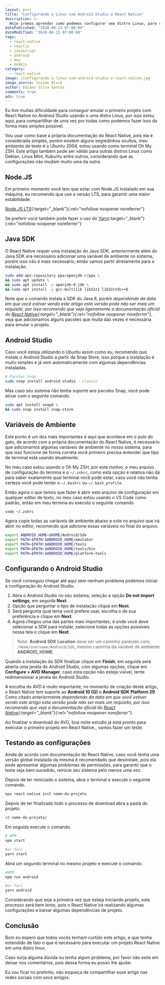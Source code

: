 ```yaml
---
layout: post
title: "Configurando o Linux com Android Studio e React Native"
description: >- 
  Hoje iremos aprender como podemos configurar uma distro Linux, para rodar qualquer projeto React Native no Android Studio.
datePublished: "2020-08-23 07:00:00"
dateModified: "2020-08-23 07:00:00"
tags:
  - react-native
  - reactjs
  - javascript
  - android
  - dev
  - nodejs
category:
  - react-native
image: /configurando-o-linux-com-android-studio-e-react-native.jpg
image_source: Inside Block
author: Ediano Silva Santos
comments: true
ads: true
---
```


Eu tive muitas dificuldade para conseguir emular o primeiro projeto com React Native no Android Studio usando o uma distro Linux, por isso estou aqui, para compartilhar de uma vez por todas como podemos fazer isso da forma mais simples possível.

Vou usar como base a própria documentação do React Native, pois ela é considerada simples, porém existem alguns segredinhos ocultos, meu ambiente de teste é o Ubuntu 2004, estou usando como terminal Oh My ZSH. Este artigo também pode ser válido para outras distros Linux como Debian, Linux Mint, Kubuntu entre outros, considerando que as configurações não mudam muito uma da outra.

## Node.JS

Em primeiro momento você tem que estar com Node.JS instalado em sua máquina, eu recomendo que use a versão LTS, para garantir uma maior estabilidade.

[Node.JS LTS](https://github.com/nodesource/distributions/blob/master/README.md){:target="_blank"}{:rel="nofollow noopener noreferrer"}

Se preferir você também pode fazer o uso do [Yarn](https://classic.yarnpkg.com/en/docs/install/#debian-stable){:target="_blank"}{:rel="nofollow noopener noreferrer"}

## Java SDK

O React Native requer uma instalação do Java SDK, anteriormente além do Java SDK era necessário adicionar uma variável de ambiente no sistema, porém isso não é mais necessário, então vamos partir diretamente para a instalação.

```bash
sudo add-apt-repository ppa:openjdk-r/ppa \
&& sudo apt update \
&& sudo apt install -y openjdk-8-jdk \
&& sudo apt install -y gcc-multilib lib32z1 lib32stdc++6
```

Note que o comando instala a SDK do Java 8, porém *dependendo da data em que você estiver vendo este artigo esta versão pode não ser mais um requisito, por isso recomendo que veja ligeiramente a documentação oficial do [React Native](https://reactnative.dev/docs/environment-setup){:target="_blank"}{:rel="nofollow noopener noreferrer"}*, veja que adicionamos alguns pacotes que muita das vezes é necessária para emular o projeto.

## Android Studio

Caso você esteja utilizando o Ubuntu assim como eu, recomendo que instale o Android Studio a partir da Snap Store, isso porque a instalação é muito simples e já vem automaticamente com algumas dependências instaladas.

```bash
# Pacotes Snap
sudo snap install android-studio --classic
```

Mas caso seu sistema não tenha suporte aos pacotes Snap, você pode ativar com o seguinte comando.

```bash
sudo apt install snapd \
&& sudo snap install snap-store
```

## Variáveis de Ambiente

Este ponto é um dos mais importantes é aqui que acontece em o pulo do gato, de acordo com a própria documentação do React Native, é necessário que adicionamos algumas variáveis de ambiente no nosso sistema, para que isso funcione de forma correta você primeiro precisa entender que tipo de terminal está usando atualmente.

No meu caso estou usando o Oh My ZSH, por este motivo, o meu arquivo de configuração do termina é o `~/.zshrc`, como esta opção é relativa não dá para saber exatamente qual terminal você pode estar, caso você não tenha certeza você pode tentar o `~/.bashrc` ou `~/.bash_profile`.

Então agora o que temos que fazer é abrir este arquivo de configuração em qualquer editor de texto, no meu caso estou usando o VS Code como padrão, então em meu termina eu executo o seguinte comando.

```bash
code ~/.zshrc
```

 Agora copie todas as variáveis de ambiente abaixo e cole no arquivo que irá abrir no editor, recomendo que adicione essas variáveis no final do arquivo.

```bash
export ANDROID_HOME=$HOME/Android/Sdk
export PATH=$PATH:$ANDROID_HOME/emulator
export PATH=$PATH:$ANDROID_HOME/tools
export PATH=$PATH:$ANDROID_HOME/tools/bin
export PATH=$PATH:$ANDROID_HOME/platform-tools
```

## Configurando o Android Studio

Se você conseguiu chegar até aqui sem nenhum problema podemos iniciar a configuração do Android Studio.

1. Abra o Android Studio no seu sistema, seleção a opção **Do not import settings**, em seguida **Next**.
2. Opção que perguntar o tipo de instalação clique em **Next**.
3. Será pergunta qual tema você prefere usar, escolha o de sua preferência e clique em **Next**.
4. Agora chegou uma das partes mais importantes, é onde você deve selecionar a SDK para instalar, selecione todas as opções possíveis nessa tela e clique em **Next**.

> Note: **Android SDK Location** deve ser um caminho parecido com, `/Home/username/Android/Sdk`, mesmo caminha da variável de ambiente **ANDROID_HOME**.

Quando a instalação do SDK finalizar clique em **Finish**, em seguida será aberta uma janela do Android Studio, com algumas opções, clique em **Configure > AVD Manager**, caso esta opção não esteja visível, tente redimensionar a janela do Android Studio.

A escolha do AVD é muito importante, no momento de criação deste artigo, o React Native tem suporte ao **Android 10 (Q)** e **Android SDK Platform 29**. Como citado anteriormente *dependendo da data em que você estiver vendo este artigo esta versão pode não ser mais um requisito, por isso recomendo que veja a documentação oficial do [React Native](https://reactnative.dev/docs/environment-setup){:target="_blank"}{:rel="nofollow noopener noreferrer"}*.

Ao finalizar o download do AVG, boa noite estúdio já está pronto para executar o primeiro projeto em React Native., vamos fazer um teste.

## Testando as configurações

Ainda de acordo com documentação do React Native, caso você tenha uma versão global instalada da mesma é recomendado que desinstale, pois ela pode apresentar algumas problemas de permissões, para garantir que o teste seja bem sucedido, reinicie seu sistema pelo menos uma vez.

Depois de ter reiniciado o sistema, abra o terminal e execute o seguinte comando.

```bash
npx react-native init nome-do-projeto
```

Depois de ter finalizado todo o processo de download abra a pasta do projeto.

```bash
cd nome-do-projeto/
```

Em seguida execute o comando.

```bash
# NPM
npm start

#or Yarn
yarn start
```

Abra um segundo terminal no mesmo projeto e execute o comando.

```bash
#NPM
npm run android

#or Yarn
yarn android
```

Considerando que seja a primeira vez que esteja iniciando projeto, este processo será bem lento, pois o React Native irá realizando algumas configurações e baixar algumas dependências de projeto.

## Conclusão

Bom eu espero que todos vocês tenham curtido este artigo, e que tenha entendido de fato o que é necessário para executar um projeto React Native em uma distro linux.

Caso surja alguma dúvida ou tenha algum problema, por favor não exite em deixar nos comentários, pois dessa forma eu posso lhe ajudar.

Eu vou ficar no pretinho, não esqueça de compartilhar esse artigo nas redes sociais com seus amigos.
